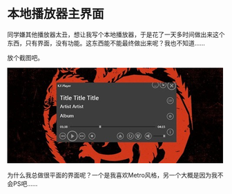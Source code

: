 # 本地播放器主界面

同学嫌其他播放器太丑，想让我写个本地播放器，于是花了一天多时间做出来这个东西，只有界面，没有功能。这东西能不能最终做出来呢？我也不知道……

放个截图吧。

[<img style="background-image: none; border-bottom: 0px; border-left: 0px; padding-left: 0px; padding-right: 0px; display: inline; border-top: 0px; border-right: 0px; padding-top: 0px" title="image4" border="0" alt="image4" src="/attachment/up/blog/images/4649b66f4ab1_13A29/image4_thumb.jpg" width="500" height="222" />](/attachment/up/blog/images/4649b66f4ab1_13A29/image4.jpg)

为什么我总做很平面的界面呢？一个是我喜欢Metro风格，另一个大概是因为我不会PS吧……

